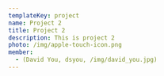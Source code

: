 ```yaml
---
templateKey: project
name: Project 2
title: Project 2
description: This is project 2
photo: /img/apple-touch-icon.png
member:
  - (David You, dsyou, /img/david_you.jpg)
---
```

